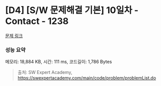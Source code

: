 # [D4] [S/W 문제해결 기본] 10일차 - Contact - 1238 

[문제 링크](https://swexpertacademy.com/main/code/problem/problemDetail.do?contestProbId=AV15B1cKAKwCFAYD) 

### 성능 요약

메모리: 18,884 KB, 시간: 111 ms, 코드길이: 1,786 Bytes



> 출처: SW Expert Academy, https://swexpertacademy.com/main/code/problem/problemList.do